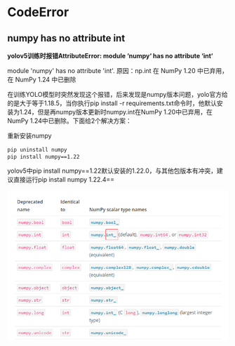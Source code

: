 # CodeError

## numpy has no attribute int

**yolov5训练时报错AttributeError: module ‘numpy‘ has no attribute ‘int‘**

module 'numpy' has no attribute 'int'.
原因：np.int 在 NumPy 1.20 中已弃用，在 NumPy 1.24 中已删除

在训练YOLO模型时突然发现这个报错，后来发现是numpy版本问题，yolo官方给的是大于等于1.18.5，当你执行pip install -r requirements.txt命令时，他默认安装为1.24，但是再numpy版本更新时numpy.int在NumPy 1.20中已弃用，在NumPy 1.24中已删除。下面给2个解决方案：

重新安装numpy

```
pip uninstall numpy
pip install numpy==1.22
```

yolov5中pip install numpy==1.22默认安装的1.22.0，与其他包版本有冲突，建议直接运行pip install numpy 1.22.4==

![image](../Image/80824-20230509152011501-448118077.png)
